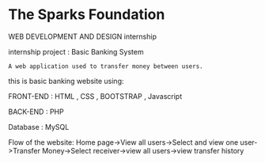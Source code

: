 # The Sparks Foundation #

WEB DEVELOPMENT AND DESIGN internship 

internship project : Basic Banking System 

    A web application used to transfer money between users.
 
this is basic banking website using:

FRONT-END : HTML , CSS , BOOTSTRAP , Javascript 

BACK-END : PHP

Database : MySQL

Flow of the website:
Home page->View all users->Select and view one user->Transfer Money->Select receiver->view all users->view transfer history
